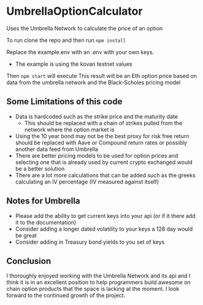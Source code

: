 # UmbrellaOptionCalculator
Uses the Umbrella Network to calculate the price of an option

To run clone the repo and then run ```npm install```

Replace the example.env with an .env with your own keys.
  * The example is using the kovan testnet values

Then ```npm start``` will execute
  This result will be an Eth option price based on data from the umbrella network and the Black-Scholes pricing model
  
  
## Some Limitations of this code
  * Data is hardcoded such as the strike price and the maturity date
    * This should be replaced with a chain of strikes pulled from the network where the option market is
  * Using the 10 year bond may not be the best proxy for risk free return should be replaced with Aave or Compound return rates or possibly another data feed from Umbrella
  * There are better pricing models to be used for option prices and selecting one that is already used by current crypto exchanged would be a better solution
  * There are a lot more calculations that can be added such as the greeks calculating an IV percentage (IV measured against itself)
    
## Notes for Umbrella
   * Please add the ability to get current keys into your api (or if it there add it to the documentation)
   * Consider adding a longer dated volatility to your keys a 128 day would be great
   * Consider adding in Treasury bond yields to you set of keys
    
## Conclusion
  I thoroughly enjoyed working with the Umbrella Network and its api and I think it is in an excellent position to help programmers build awesome on chain option products that the space is lacking at the moment. I look forward to the continued growth of the project.   
  
